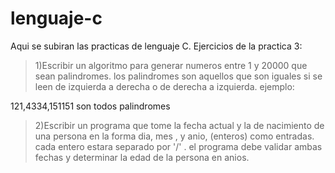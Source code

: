 # lenguaje-c
Aqui se subiran las practicas de lenguaje C. 
 Ejercicios de la practica 3:
 
 >1)Escribir un algoritmo para generar numeros entre 1 y 20000 que sean palindromes.
los palindromes son aquellos que son iguales si se leen de izquierda a derecha o de derecha a izquierda. ejemplo:

121,4334,151151 son todos palindromes

>2)Escribir un programa que tome la fecha actual y la de nacimiento de una persona en la forma dia, mes , y anio, (enteros) como entradas. cada entero estara separado por '/' . el programa debe validar ambas fechas y determinar la edad de la persona en anios.
